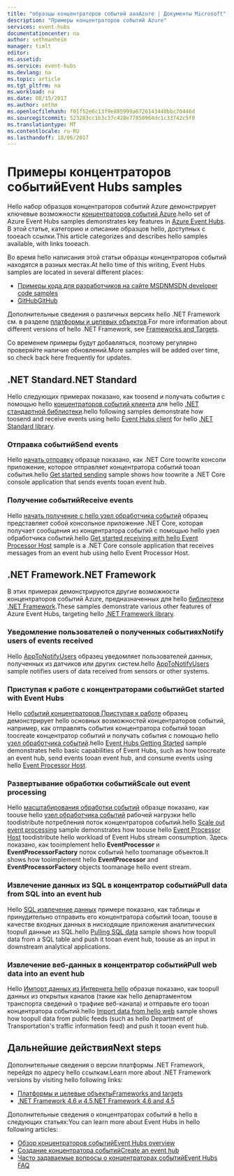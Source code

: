 ```yaml
---
title: "образцы концентраторов событий aaaAzure | Документы Microsoft"
description: "Примеры концентраторов событий Azure"
services: event-hubs
documentationcenter: na
author: sethmanheim
manager: timlt
editor: 
ms.assetid: 
ms.service: event-hubs
ms.devlang: na
ms.topic: article
ms.tgt_pltfrm: na
ms.workload: na
ms.date: 08/15/2017
ms.author: sethm
ms.openlocfilehash: f01f52e6c13f9e885999a6726143440bbc70446d
ms.sourcegitcommit: 523283cc1b3c37c428e77850964dc1c33742c5f0
ms.translationtype: MT
ms.contentlocale: ru-RU
ms.lasthandoff: 10/06/2017
---
```

# <a name="event-hubs-samples"></a><span data-ttu-id="125c1-103">Примеры концентраторов событий</span><span class="sxs-lookup"><span data-stu-id="125c1-103">Event Hubs samples</span></span> 

<span data-ttu-id="125c1-104">Hello набор образцов концентраторов событий Azure демонстрирует ключевые возможности [концентраторов событий Azure](/azure/event-hubs/).</span><span class="sxs-lookup"><span data-stu-id="125c1-104">hello set of Azure Event Hubs samples demonstrates key features in [Azure Event Hubs](/azure/event-hubs/).</span></span> <span data-ttu-id="125c1-105">В этой статье, категорию и описание образцов hello, доступных с tooeach ссылки.</span><span class="sxs-lookup"><span data-stu-id="125c1-105">This article categorizes and describes hello samples available, with links tooeach.</span></span>

<span data-ttu-id="125c1-106">Во время hello написания этой статьи образцы концентраторов событий находятся в разных местах.</span><span class="sxs-lookup"><span data-stu-id="125c1-106">At hello time of this writing, Event Hubs samples are located in several different places:</span></span>

- [<span data-ttu-id="125c1-107">Примеры кода для разработчиков на сайте MSDN</span><span class="sxs-lookup"><span data-stu-id="125c1-107">MSDN developer code samples</span></span>](https://code.msdn.microsoft.com/site/search?query=event%20hubs&f%5B0%5D.Value=event%20hubs&f%5B0%5D.Type=SearchText&ac=5)
- [<span data-ttu-id="125c1-108">GitHub</span><span class="sxs-lookup"><span data-stu-id="125c1-108">GitHub</span></span>](https://github.com/Azure/azure-event-hubs/tree/master/samples)

<span data-ttu-id="125c1-109">Дополнительные сведения о различных версиях hello .NET Framework см. в разделе [платформы и целевых объектов](/dotnet/articles/standard/frameworks).</span><span class="sxs-lookup"><span data-stu-id="125c1-109">For more information about different versions of hello .NET Framework, see [Frameworks and Targets](/dotnet/articles/standard/frameworks).</span></span>

<span data-ttu-id="125c1-110">Со временем примеры будут добавляться, поэтому регулярно проверяйте наличие обновлений.</span><span class="sxs-lookup"><span data-stu-id="125c1-110">More samples will be added over time, so check back here frequently for updates.</span></span>

## <a name="net-standard"></a><span data-ttu-id="125c1-111">.NET Standard</span><span class="sxs-lookup"><span data-stu-id="125c1-111">.NET Standard</span></span>

<span data-ttu-id="125c1-112">Hello следующих примерах показано, как toosend и получать события с помощью hello [концентраторов событий клиента](https://github.com/Azure/azure-event-hubs-dotnet/blob/master/readme.md) для hello [.NET стандартной библиотеки](/dotnet/articles/standard/library).</span><span class="sxs-lookup"><span data-stu-id="125c1-112">hello following samples demonstrate how toosend and receive events using hello [Event Hubs client](https://github.com/Azure/azure-event-hubs-dotnet/blob/master/readme.md) for hello [.NET Standard library](/dotnet/articles/standard/library).</span></span>

### <a name="send-events"></a><span data-ttu-id="125c1-113">Отправка событий</span><span class="sxs-lookup"><span data-stu-id="125c1-113">Send events</span></span> 

<span data-ttu-id="125c1-114">Hello [начать отправку](https://github.com/Azure/azure-event-hubs/tree/master/samples/DotNet/Microsoft.Azure.EventHubs/SampleSender) образце показано, как .NET Core toowrite консоли приложение, которое отправляет концентратора событий tooan события.</span><span class="sxs-lookup"><span data-stu-id="125c1-114">hello [Get started sending](https://github.com/Azure/azure-event-hubs/tree/master/samples/DotNet/Microsoft.Azure.EventHubs/SampleSender) sample shows how toowrite a .NET Core console application that sends events tooan event hub.</span></span>

### <a name="receive-events"></a><span data-ttu-id="125c1-115">Получение событий</span><span class="sxs-lookup"><span data-stu-id="125c1-115">Receive events</span></span> 

<span data-ttu-id="125c1-116">Hello [начать получение с hello узел обработчика событий](https://github.com/Azure/azure-event-hubs/tree/master/samples/DotNet/Microsoft.Azure.EventHubs/SampleEphReceiver) образец представляет собой консольное приложение .NET Core, которая получает сообщения из концентратора событий с помощью hello узел обработчика событий.</span><span class="sxs-lookup"><span data-stu-id="125c1-116">hello [Get started receiving with hello Event Processor Host](https://github.com/Azure/azure-event-hubs/tree/master/samples/DotNet/Microsoft.Azure.EventHubs/SampleEphReceiver) sample is a .NET Core console application that receives messages from an event hub using hello Event Processor Host.</span></span>

## <a name="net-framework"></a><span data-ttu-id="125c1-117">.NET Framework</span><span class="sxs-lookup"><span data-stu-id="125c1-117">.NET Framework</span></span>   

<span data-ttu-id="125c1-118">В этих примерах демонстрируются другие возможности концентраторов событий Azure, предназначенных для hello [библиотеки .NET Framework](/dotnet/framework/index).</span><span class="sxs-lookup"><span data-stu-id="125c1-118">These samples demonstrate various other features of Azure Event Hubs, targeting hello [.NET Framework library](/dotnet/framework/index).</span></span>
 
### <a name="notify-users-of-events-received"></a><span data-ttu-id="125c1-119">Уведомление пользователей о полученных событиях</span><span class="sxs-lookup"><span data-stu-id="125c1-119">Notify users of events received</span></span>

<span data-ttu-id="125c1-120">Hello [AppToNotifyUsers](https://github.com/Azure-Samples/event-hubs-dotnet-user-notifications) образец уведомляет пользователей данных, полученных из датчиков или других систем.</span><span class="sxs-lookup"><span data-stu-id="125c1-120">hello [AppToNotifyUsers](https://github.com/Azure-Samples/event-hubs-dotnet-user-notifications) sample notifies users of data received from sensors or other systems.</span></span>

### <a name="get-started-with-event-hubs"></a><span data-ttu-id="125c1-121">Приступая к работе с концентраторами событий</span><span class="sxs-lookup"><span data-stu-id="125c1-121">Get started with Event Hubs</span></span> 

<span data-ttu-id="125c1-122">Hello [событий концентраторов Приступая к работе](https://code.msdn.microsoft.com/Service-Bus-Event-Hub-286fd097) образец демонстрирует hello основных возможностей концентраторов событий, например, как отправлять события концентратора событий tooan toocreate концентратор событий и получать события с помощью hello [узел обработчика событий](https://www.nuget.org/packages/Microsoft.Azure.ServiceBus.EventProcessorHost/).</span><span class="sxs-lookup"><span data-stu-id="125c1-122">hello [Event Hubs Getting Started](https://code.msdn.microsoft.com/Service-Bus-Event-Hub-286fd097) sample demonstrates hello basic capabilities of Event Hubs, such as how toocreate an event hub, send events tooan event hub, and consume events using hello [Event Processor Host](https://www.nuget.org/packages/Microsoft.Azure.ServiceBus.EventProcessorHost/).</span></span>

### <a name="scale-out-event-processing"></a><span data-ttu-id="125c1-123">Развертывание обработки событий</span><span class="sxs-lookup"><span data-stu-id="125c1-123">Scale out event processing</span></span> 

<span data-ttu-id="125c1-124">Hello [масштабирования обработки событий](https://code.msdn.microsoft.com/Service-Bus-Event-Hub-45f43fc3) образце показано, как toouse hello [узел обработчика событий](https://www.nuget.org/packages/Microsoft.Azure.ServiceBus.EventProcessorHost/) рабочей нагрузки hello toodistribute потребления поток концентраторов событий.</span><span class="sxs-lookup"><span data-stu-id="125c1-124">hello [Scale out event processing](https://code.msdn.microsoft.com/Service-Bus-Event-Hub-45f43fc3) sample demonstrates how toouse hello [Event Processor Host](https://www.nuget.org/packages/Microsoft.Azure.ServiceBus.EventProcessorHost/) toodistribute hello workload of Event Hubs stream consumption.</span></span> <span data-ttu-id="125c1-125">Здесь показано, как tooimplement hello **EventProcessor** и **EventProcessorFactory** поток событий hello toomanage объектов.</span><span class="sxs-lookup"><span data-stu-id="125c1-125">It shows how tooimplement hello **EventProcessor** and **EventProcessorFactory** objects toomanage hello event stream.</span></span> 

###  <a name="pull-data-from-sql-into-an-event-hub"></a><span data-ttu-id="125c1-126">Извлечение данных из SQL в концентратор событий</span><span class="sxs-lookup"><span data-stu-id="125c1-126">Pull data from SQL into an event hub</span></span>

<span data-ttu-id="125c1-127">Hello [SQL извлечение данных](https://github.com/Azure-Samples/event-hubs-dotnet-import-from-sql) примере показано, как таблицы и принудительно отправить его концентратора событий tooan, toouse в качестве входных данных в нисходящие приложения аналитических toopull данные из SQL.</span><span class="sxs-lookup"><span data-stu-id="125c1-127">hello [Pulling SQL data](https://github.com/Azure-Samples/event-hubs-dotnet-import-from-sql) sample shows how toopull data from a SQL table and push it tooan event hub, toouse as an input in downstream analytical applications.</span></span>

### <a name="pull-web-data-into-an-event-hub"></a><span data-ttu-id="125c1-128">Извлечение веб-данных в концентратор событий</span><span class="sxs-lookup"><span data-stu-id="125c1-128">Pull web data into an event hub</span></span> 

<span data-ttu-id="125c1-129">Hello [Импорт данных из Интернета hello](https://github.com/Azure-Samples/event-hubs-dotnet-importfromweb) образце показано, как toopull данных из открытых каналов (такие как hello департаментом транспорта сведений о трафике веб-канала) и отправьте его tooan концентратора событий.</span><span class="sxs-lookup"><span data-stu-id="125c1-129">hello [Import data from hello web](https://github.com/Azure-Samples/event-hubs-dotnet-importfromweb) sample shows how toopull data from public feeds (such as hello Department of Transportation's traffic information feed) and push it tooan event hub.</span></span>

## <a name="next-steps"></a><span data-ttu-id="125c1-130">Дальнейшие действия</span><span class="sxs-lookup"><span data-stu-id="125c1-130">Next steps</span></span>

<span data-ttu-id="125c1-131">Дополнительные сведения о версии платформы .NET Framework, перейдя по адресу hello ссылкам:</span><span class="sxs-lookup"><span data-stu-id="125c1-131">Learn more about .NET Framework versions by visiting hello following links:</span></span>

- [<span data-ttu-id="125c1-132">Платформы и целевые объекты</span><span class="sxs-lookup"><span data-stu-id="125c1-132">Frameworks and targets</span></span>](/dotnet/articles/standard/frameworks)
- [<span data-ttu-id="125c1-133">.NET Framework 4.6 и 4.5</span><span class="sxs-lookup"><span data-stu-id="125c1-133">.NET Framework 4.6 and 4.5</span></span>](/dotnet/framework/index)

<span data-ttu-id="125c1-134">Дополнительные сведения о концентраторах событий в hello в следующих статьях:</span><span class="sxs-lookup"><span data-stu-id="125c1-134">You can learn more about Event Hubs in hello following articles:</span></span>

- [<span data-ttu-id="125c1-135">Обзор концентраторов событий</span><span class="sxs-lookup"><span data-stu-id="125c1-135">Event Hubs overview</span></span>](event-hubs-what-is-event-hubs.md)
- [<span data-ttu-id="125c1-136">Создание концентратора событий</span><span class="sxs-lookup"><span data-stu-id="125c1-136">Create an event hub</span></span>](event-hubs-create.md)
- [<span data-ttu-id="125c1-137">Часто задаваемые вопросы о концентраторах событий</span><span class="sxs-lookup"><span data-stu-id="125c1-137">Event Hubs FAQ</span></span>](event-hubs-faq.md)